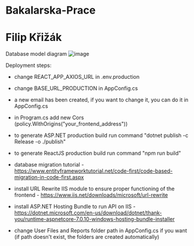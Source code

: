 # Bakalarska-Prace
# Filip Křižák

Database model diagram
![image](https://github.com/Filip-Krizak7/Bakalarska-Prace/assets/121099068/2e4a2f72-ec2e-4393-989b-3f7895e27534)

Deployment steps:
- change REACT_APP_AXIOS_URL in .env.production
- change BASE_URL_PRODUCTION in AppConfig.cs
- a new email has been created, if you want to change it, you can do it in AppConfig.cs
- in Program.cs add new Cors (policy.WithOrigins("your_frontend_address"))
- to generate ASP.NET production build run command "dotnet publish -c Release -o ./publish"
- to generate ReactJS production build run command "npm run build"
- database migration tutorial - https://www.entityframeworktutorial.net/code-first/code-based-migration-in-code-first.aspx
- install URL Rewrite IIS module to ensure proper functioning of the frontend - https://www.iis.net/downloads/microsoft/url-rewrite
- install ASP.NET Hosting Bundle to run API on IIS - https://dotnet.microsoft.com/en-us/download/dotnet/thank-you/runtime-aspnetcore-7.0.10-windows-hosting-bundle-installer

- change User Files and Reports folder path in AppConfig.cs if you want (if path doesn't exist, the folders are created automatically)
